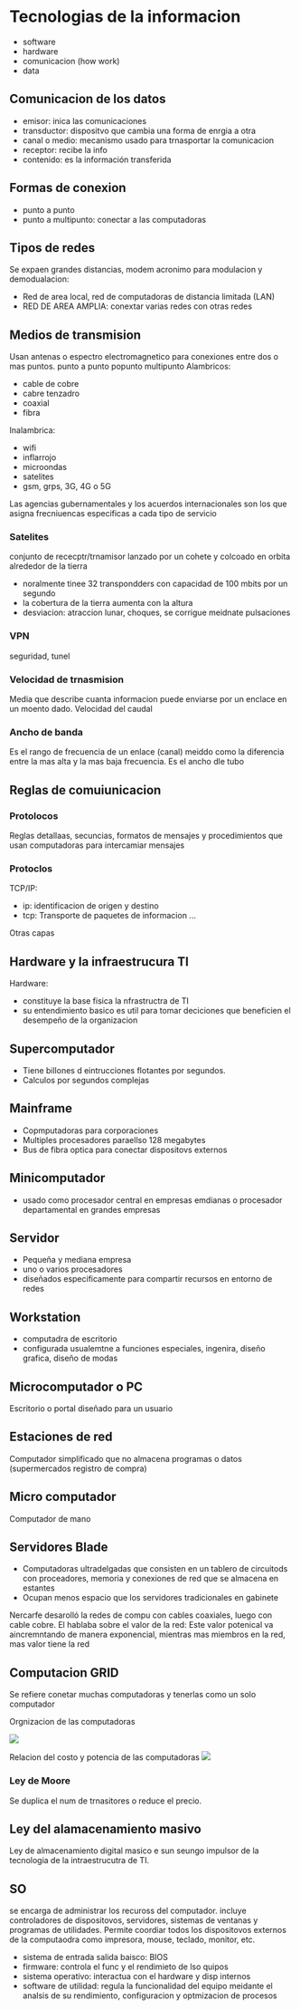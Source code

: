 # Tecnologias de la informacion
- software
- hardware
- comunicacion (how work)
- data

## Comunicacion de los datos
- emisor: inica las comunicaciones
- transductor: dispositvo que cambia una forma de enrgia a otra
- canal o medio: mecanismo usado para trnasportar la comunicacion
- receptor: recibe la info
- contenido: es la información transferida

## Formas de conexion
- punto a punto
- punto a multipunto: conectar a las computadoras
  
## Tipos de redes
Se expaen grandes distancias, modem acronimo para modulacion y demodualacion:
- Red de area local, red de computadoras de distancia limitada (LAN)
- RED DE AREA AMPLIA: conextar varias redes con otras redes

## Medios de transmision
Usan antenas o espectro electromagnetico para conexiones entre dos o mas puntos. punto a punto popunto multipunto
Alambricos:
- cable de cobre
- cabre tenzadro
- coaxial
- fibra

Inalambrica:
- wifi
- inflarrojo
- microondas
- satelites
- gsm, grps, 3G, 4G o 5G

Las agencias gubernamentales y los acuerdos internacionales son los que asigna frecniuencas especificas a cada tipo de servicio

### Satelites
conjunto de rececptr/trnamisor lanzado por un cohete y colcoado en orbita alrededor de la tierra
- noralmente tinee 32 transpondders con capacidad de 100 mbits por un segundo
- la cobertura de la tierra aumenta con la altura
- desviacion: atraccion lunar, choques, se corrigue meidnate pulsaciones
  
### VPN
seguridad, tunel

### Velocidad de trnasmision
Media que describe cuanta informacion puede enviarse por un enclace en un moento dado. Velocidad del caudal

### Ancho de banda
Es el rango de frecuencia de un enlace (canal) meiddo como la diferencia entre la mas alta y la mas baja frecuencia. Es el ancho dle tubo

## Reglas de comuiunicacion
### Protolocos
Reglas detallaas, secuncias, formatos de mensajes y procedimientos que usan computadoras para intercamiar mensajes

### Protoclos
TCP/IP:
- ip: identificacion de origen y destino
- tcp: Transporte de paquetes de informacion 
...

Otras capas

## Hardware y la infraestrucura TI
Hardware:
- constituye la base fisica la nfrastructra de TI
- su entendimiento basico es util para tomar deciciones que beneficien el desempeño de la organizacion
  
## Supercomputador
- Tiene billones d eintrucciones flotantes por segundos.
- Calculos por segundos complejas

## Mainframe
- Copmputadoras para corporaciones
- Multiples procesadores paraellso 128 megabytes
- Bus de fibra optica para conectar dispositovs externos

## Minicomputador
- usado como procesador central en empresas emdianas o procesador departamental en grandes empresas

## Servidor
- Pequeña y mediana empresa
- uno o varios procesadores
- diseñados especificamente para compartir recursos en entorno de redes

## Workstation
- computadra de escritorio
- configurada usualemtne a funciones especiales, ingenira, diseño grafica, diseño de modas

## Microcomputador o PC
Escritorio o portal diseñado para un usuario

## Estaciones de red
Computador simplificado que no almacena programas o datos (supermercados registro de compra)

## Micro computador
Computador de mano

## Servidores Blade
- Computadoras ultradelgadas que consisten en un tablero de circuitods con proceadores, memoria y conexiones de red que se almacena en estantes
- Ocupan menos espacio que los servidores tradicionales en gabinete

Nercarfe desarolló la redes de compu con cables coaxiales, luego con cable cobre. El hablaba sobre el valor de la red: Este valor potenical va aincremntando de manera exponencial, mientras mas miembros en la red, mas valor tiene la red

## Computacion GRID
Se refiere conetar muchas computadoras y tenerlas como un solo computador

Orgnizacion de las computadoras

![](./../assets/grafico-compus.png)

Relacion del costo y potencia de las computadoras
![](./../assets/costos-pot.png)

### Ley de Moore

Se duplica el num de trnasitores o reduce el precio.

## Ley del alamacenamiento masivo

Ley de almacenamiento digital masico e sun seungo impulsor de la tecnologia de la intraestrucutra de TI.

## SO
se encarga de administrar los recuross del computador. incluye controladores de dispositovos, servidores, sistemas de ventanas y programas de utilidades. Permite coordiar todos los dispositovos externos de la computaodra como impresora, mouse, teclado, monitor, etc.

- sistema de entrada salida baisco: BIOS
- firmware: controla el func y el rendimieto de lso quipos
- sistema operativo: interactua con el hardware y disp internos
- software de utilidad: regula la funcionalidad del equipo meidante el analsis de su rendimiento, configuracion y optmizacion de procesos